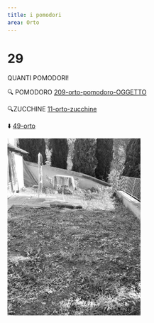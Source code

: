 ```yaml
---
title: i pomodori
area: Orto
---
```

# 29
QUANTI POMODORI!

🔍 POMODORO [209-orto-pomodoro-OGGETTO](209-orto-pomodoro-OGGETTO.md)

🔍ZUCCHINE [11-orto-zucchine](11-orto-zucchine.md)

⬇️ [49-orto](49-orto.md)

![foto_31](_assets/preview/foto_31.jpg)